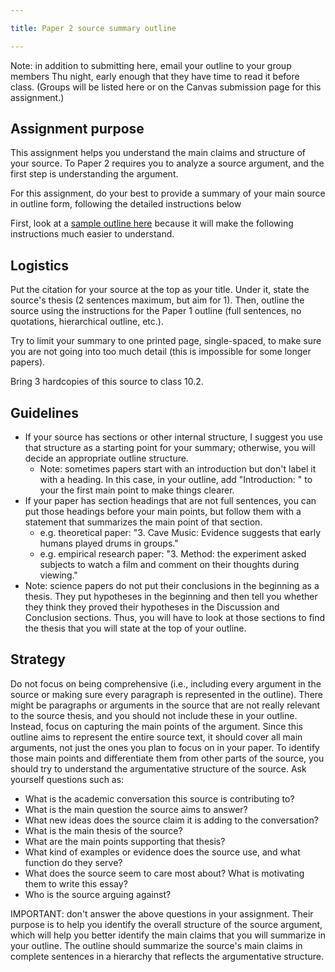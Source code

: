 ```yaml
---

title: Paper 2 source summary outline

---
```


Note: in addition to submitting here, email your outline to your group members Thu night, early enough that they have time to read it before class. (Groups will be listed here or on the Canvas submission page for this assignment.)

## Assignment purpose

This assignment helps you understand the main claims and structure of your source. To Paper 2 requires you to analyze a source argument, and the first step is understanding the argument.

For this assignment, do your best to provide a summary of your main source in outline form, following the detailed instructions below

First, look at a [sample outline here](https://canvas.nus.edu.sg/users/90279/files/3878218/download?verifier=xTVJPZcQmMOFBnsfaQ67UmlpkJEEP0FrANrDqjkm&download_frd=1) because it will make the following instructions much easier to understand.

## Logistics

Put the citation for your source at the top as your title. Under it, state the source's thesis (2 sentences maximum, but aim for 1). Then, outline the source using the instructions for the Paper 1 outline (full sentences, no quotations, hierarchical outline, etc.).

Try to limit your summary to one printed page, single-spaced,  to make sure you are not going into too much detail (this is impossible for some longer papers).

Bring 3 hardcopies of this source to class 10.2.

## Guidelines

- If your source has sections or other internal structure, I suggest you use that structure as a starting point for your summary; otherwise, you will decide an appropriate outline structure.
	- Note: sometimes papers start with an introduction but don't label it with a heading. In this case, in your outline, add "Introduction: " to your the first main point to make things clearer.
- If your paper has section headings that are not full sentences, you can put those headings before your main points, but follow them with a statement that summarizes the main point of that section.
	- e.g. theoretical paper: "3. Cave Music: Evidence suggests that early humans played drums in groups."
	- e.g. empirical research paper: "3. Method: the experiment asked subjects to watch a film and comment on their thoughts during viewing."
- Note: science papers do not put their conclusions in the beginning as a thesis. They put hypotheses in the beginning and then tell you whether they think they proved their hypotheses in the Discussion and Conclusion sections. Thus, you will have to look at those sections to find the thesis that you will state at the top of your outline.

## Strategy

Do not focus on being comprehensive (i.e., including every argument in the source or making sure every paragraph is represented in the outline). There might be paragraphs or arguments in the source that are not really relevant to the source thesis, and you should not include these in your outline. Instead, focus on capturing the main points of the argument. Since this outline aims to represent the entire source text, it should cover all main arguments, not just the ones you plan to focus on in your paper. To identify those main points and differentiate them from other parts of the source, you should try to understand the argumentative structure of the source. Ask yourself questions such as:

- What is the academic conversation this source is contributing to?
- What is the main question the source aims to answer?
- What new ideas does the source claim it is adding to the conversation?
- What is the main thesis of the source?
- What are the main points supporting that thesis?
- What kind of examples or evidence does the source use, and what function do they serve?
- What does the source seem to care most about? What is motivating them to write this essay?
- Who is the source arguing against?

IMPORTANT: don't answer the above questions in your assignment. Their purpose is to help you identify the overall structure of the source argument, which will help you better identify the main claims that you will summarize in your outline. The outline should summarize the source's main claims in complete sentences in a hierarchy that reflects the argumentative structure.
